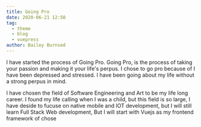 ```yaml
---
title: Going Pro
date: 2020-06-21 12:50
tag:
  - theme
  - blog
  - vuepress
author: Bailey Burnsed
---
```


I have started the process of Going Pro. Going Pro, is the process of taking your passion and making it your life's perpus. I chose to go pro because of I have been depressed and stressed. I have been going about my life without a strong perpus in mind.

I have chosen the field of Software Engineering and Art to be my life long career. I found my life calling when I was a child, but this field is so large, I have deside to fucuse on native mobile and IOT development, but I will still learn Full Stack Web development, But I will start with Vuejs as my frontend framework of chose
